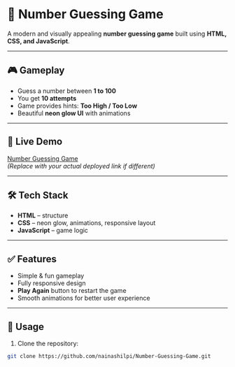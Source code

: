 # 🎯 Number Guessing Game

A modern and visually appealing **number guessing game** built using **HTML, CSS, and JavaScript**.

---

## 🎮 Gameplay

- Guess a number between **1 to 100**  
- You get **10 attempts**  
- Game provides hints: **Too High / Too Low**  
- Beautiful **neon glow UI** with animations

---

## 🚀 Live Demo

[Number Guessing Game](https://guess-the-number-game-virid.vercel.app)  
*(Replace with your actual deployed link if different)*

---

## 🛠️ Tech Stack

- **HTML** – structure  
- **CSS** – neon glow, animations, responsive layout  
- **JavaScript** – game logic

---

## ✅ Features

- Simple & fun gameplay  
- Fully responsive design  
- **Play Again** button to restart the game  
- Smooth animations for better user experience  


---

## 📂 Usage

1. Clone the repository:

```bash
git clone https://github.com/nainashilpi/Number-Guessing-Game.git
